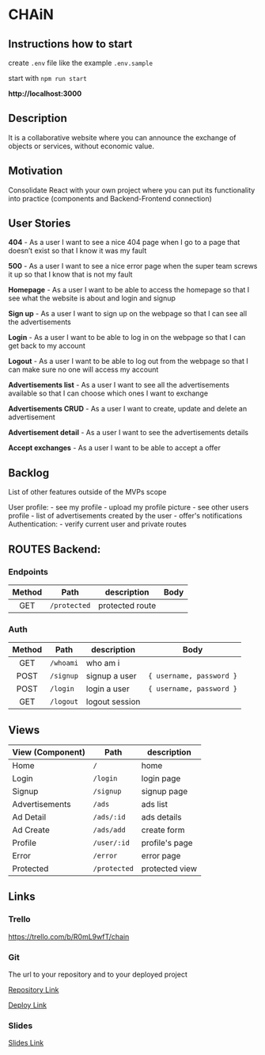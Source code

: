 # CHAiN

## Instructions how to start

create `.env` file like the example `.env.sample`

start with `npm run start`

**http://localhost:3000**

## Description

It is a collaborative website where you can announce the exchange of objects or services, without economic value.

## Motivation

Consolidate React with your own project where you can put its functionality into practice (components and Backend-Frontend connection)

## User Stories

**404** - As a user I want to see a nice 404 page when I go to a page that doesn’t exist so that I know it was my fault

**500** - As a user I want to see a nice error page when the super team screws it up so that I know that is not my fault

**Homepage** - As a user I want to be able to access the homepage so that I see what the website is about and login and signup

**Sign up** - As a user I want to sign up on the webpage so that I can see all the advertisements

**Login** - As a user I want to be able to log in on the webpage so that I can get back to my account

**Logout** - As a user I want to be able to log out from the webpage so that I can make sure no one will access my account

**Advertisements list** - As a user I want to see all the advertisements available so that I can choose which ones I want to exchange

**Advertisements CRUD** - As a user I want to create, update and delete an advertisement

**Advertisement detail** - As a user I want to see the advertisements details

**Accept exchanges** - As a user I want to be able to accept a offer

## Backlog

List of other features outside of the MVPs scope

User profile: - see my profile - upload my profile picture - see other users profile - list of advertisements created by the user - offer's notifications
Authentication: - verify current user and private routes

## ROUTES Backend:

### Endpoints

| Method | Path         | description     | Body |
| :----: | ------------ | --------------- | ---- |
|  GET   | `/protected` | protected route |      |

### Auth

| Method | Path      | description    | Body                     |
| :----: | --------- | -------------- | ------------------------ |
|  GET   | `/whoami` | who am i       |                          |
|  POST  | `/signup` | signup a user  | `{ username, password }` |
|  POST  | `/login`  | login a user   | `{ username, password }` |
|  GET   | `/logout` | logout session |                          |

## Views

| View (Component) | Path         | description    |
| :--------------- | ------------ | -------------- |
| Home             | `/`          | home           |
| Login            | `/login`     | login page     |
| Signup           | `/signup`    | signup page    |
| Advertisements   | `/ads`       | ads list       |
| Ad Detail        | `/ads/:id`   | ads details    |
| Ad Create        | `/ads/add`   | create form    |
| Profile          | `/user/:id`  | profile's page |
| Error            | `/error`     | error page    |
| Protected        | `/protected` | protected view |


## Links

### Trello

https://trello.com/b/R0mL9wfT/chain

### Git

The url to your repository and to your deployed project

[Repository Link](https://github.com/raquelmu/chain-frontend)

[Deploy Link](http://heroku.com/)

### Slides

[Slides Link](https://docs.google.com/presentation/d/19rCdx6dtsoV4AR1DGNXZQsT_uFB1OcjoyvwzVWUYvAM/edit#slide=id.p)
